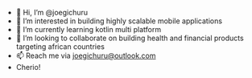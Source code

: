 
- 👋 Hi, I’m @joegichuru
- 👀 I’m interested in building highly scalable mobile applications
- 🌱 I’m currently learning kotlin multi platform
- 💞️ I’m looking to collaborate on building health and financial products targeting african countries
- 📫 Reach me via joegichuru@outlook.com
- Cherio!
